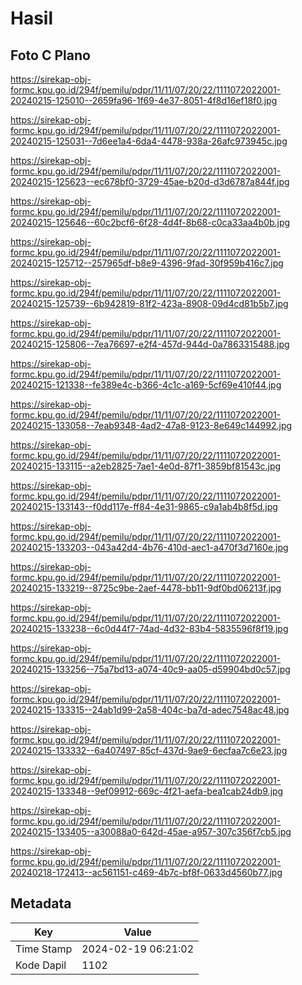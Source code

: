 # Hasil

## Foto C Plano

https://sirekap-obj-formc.kpu.go.id/294f/pemilu/pdpr/11/11/07/20/22/1111072022001-20240215-125010--2659fa96-1f69-4e37-8051-4f8d16ef18f0.jpg

https://sirekap-obj-formc.kpu.go.id/294f/pemilu/pdpr/11/11/07/20/22/1111072022001-20240215-125031--7d6ee1a4-6da4-4478-938a-26afc973945c.jpg

https://sirekap-obj-formc.kpu.go.id/294f/pemilu/pdpr/11/11/07/20/22/1111072022001-20240215-125623--ec678bf0-3729-45ae-b20d-d3d6787a844f.jpg

https://sirekap-obj-formc.kpu.go.id/294f/pemilu/pdpr/11/11/07/20/22/1111072022001-20240215-125646--60c2bcf6-6f28-4d4f-8b68-c0ca33aa4b0b.jpg

https://sirekap-obj-formc.kpu.go.id/294f/pemilu/pdpr/11/11/07/20/22/1111072022001-20240215-125712--257965df-b8e9-4396-9fad-30f959b416c7.jpg

https://sirekap-obj-formc.kpu.go.id/294f/pemilu/pdpr/11/11/07/20/22/1111072022001-20240215-125739--6b942819-81f2-423a-8908-09d4cd81b5b7.jpg

https://sirekap-obj-formc.kpu.go.id/294f/pemilu/pdpr/11/11/07/20/22/1111072022001-20240215-125806--7ea76697-e2f4-457d-944d-0a7863315488.jpg

https://sirekap-obj-formc.kpu.go.id/294f/pemilu/pdpr/11/11/07/20/22/1111072022001-20240215-121338--fe389e4c-b366-4c1c-a169-5cf69e410f44.jpg

https://sirekap-obj-formc.kpu.go.id/294f/pemilu/pdpr/11/11/07/20/22/1111072022001-20240215-133058--7eab9348-4ad2-47a8-9123-8e649c144992.jpg

https://sirekap-obj-formc.kpu.go.id/294f/pemilu/pdpr/11/11/07/20/22/1111072022001-20240215-133115--a2eb2825-7ae1-4e0d-87f1-3859bf81543c.jpg

https://sirekap-obj-formc.kpu.go.id/294f/pemilu/pdpr/11/11/07/20/22/1111072022001-20240215-133143--f0dd117e-ff84-4e31-9865-c9a1ab4b8f5d.jpg

https://sirekap-obj-formc.kpu.go.id/294f/pemilu/pdpr/11/11/07/20/22/1111072022001-20240215-133203--043a42d4-4b76-410d-aec1-a470f3d7160e.jpg

https://sirekap-obj-formc.kpu.go.id/294f/pemilu/pdpr/11/11/07/20/22/1111072022001-20240215-133219--8725c9be-2aef-4478-bb11-9df0bd06213f.jpg

https://sirekap-obj-formc.kpu.go.id/294f/pemilu/pdpr/11/11/07/20/22/1111072022001-20240215-133238--6c0d44f7-74ad-4d32-83b4-5835596f8f19.jpg

https://sirekap-obj-formc.kpu.go.id/294f/pemilu/pdpr/11/11/07/20/22/1111072022001-20240215-133256--75a7bd13-a074-40c9-aa05-d59904bd0c57.jpg

https://sirekap-obj-formc.kpu.go.id/294f/pemilu/pdpr/11/11/07/20/22/1111072022001-20240215-133315--24ab1d99-2a58-404c-ba7d-adec7548ac48.jpg

https://sirekap-obj-formc.kpu.go.id/294f/pemilu/pdpr/11/11/07/20/22/1111072022001-20240215-133332--6a407497-85cf-437d-9ae9-6ecfaa7c6e23.jpg

https://sirekap-obj-formc.kpu.go.id/294f/pemilu/pdpr/11/11/07/20/22/1111072022001-20240215-133348--9ef09912-669c-4f21-aefa-bea1cab24db9.jpg

https://sirekap-obj-formc.kpu.go.id/294f/pemilu/pdpr/11/11/07/20/22/1111072022001-20240215-133405--a30088a0-642d-45ae-a957-307c356f7cb5.jpg

https://sirekap-obj-formc.kpu.go.id/294f/pemilu/pdpr/11/11/07/20/22/1111072022001-20240218-172413--ac561151-c469-4b7c-bf8f-0633d4560b77.jpg


## Metadata

| Key        | Value               |
| ---------- | ------------------- |
| Time Stamp | 2024-02-19 06:21:02 |
| Kode Dapil | 1102                |



